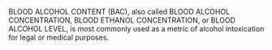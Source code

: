 BLOOD ALCOHOL CONTENT (BAC), also called BLOOD ALCOHOL CONCENTRATION, BLOOD ETHANOL CONCENTRATION, or BLOOD ALCOHOL LEVEL, is most commonly used as a metric of alcohol intoxication for legal or medical purposes.
